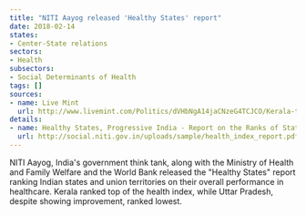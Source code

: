 ```yaml
---
title: "NITI Aayog released 'Healthy States' report"
date: 2018-02-14
states:
- Center-State relations
sectors:
- Health
subsectors:
- Social Determinants of Health
tags: []
sources:
- name: Live Mint
  url: http://www.livemint.com/Politics/dVHbNgA14jaCNzeG4TCJCO/Kerala-tops-health-index-Uttar-Pradesh-worst-performer.html
details:
- name: Healthy States, Progressive India - Report on the Ranks of States and Union Territories
  url: http://social.niti.gov.in/uploads/sample/health_index_report.pdf
---
```


NITI Aayog, India's government think tank, along with the Ministry of Health and Family Welfare and the World Bank released the "Healthy States" report ranking Indian states and union territories on their overall performance in healthcare. Kerala ranked top of the health index, while Uttar Pradesh, despite showing improvement, ranked lowest.
